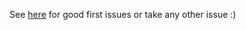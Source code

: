 See [here](https://github.com/Goala/abap-metrics-provider/contribute) for good first issues or take any other issue :)
